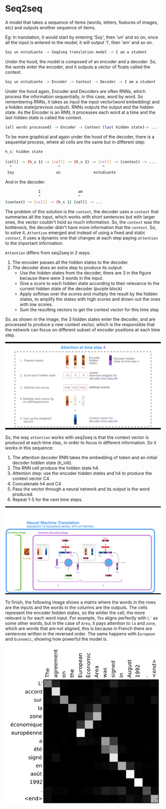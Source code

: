 # Seq2seq

A model that takes a sequence of items (words, letters, features of images, etc) and outputs another sequence of items.

Eg: In translation, it would start by entering 'Soy', then 'un' and so on, once all the input is entered to the model, it will output 'I', then 'am' and so on.
```bash
Soy un estudiante -> Seq2seq translation model -> I am a student
```

Under the hood, the model is composed of an encoder and a decoder. So, the words enter the encoder, and it outputs a vector of floats called the context.

```bash
Soy un estudiante -> Encoder -> Context -> Decoder -> I am a student
```

Under the hood again, Encoder and Decoders are often RNNs, which process the information sequentially, in this case, word by word. So remembering RNNs, it takes as input the input vector(word embedding) and a hidden state(previous output). RNNs outputs the output and the hidden state. As the Encoder is an RNN, it processes each word at a time and the last hidden state is called the context.

```bash
(all words processed) -> Encoder -> Context (last hidden state)-> ...
```
To be more graphical and again under the hood of the decoder, there is a sequential process, where all cells are the same but in different step:

```bash
h_s: hidden state

[cell] -> (h_s 1) -> [cell] -> (h_s 2) -> [cell] -> (context) -> ...
  ^                     ^                   ^ 
 Soy                   un               estudiante
```
And in the decoder:

```bash
               I                 am
               ^                 ^
(context) -> [cell] -> (h_s 1) [cell] -> ...
```

The problem of this solution is the `context`, the decoder uses a `context` that summaries all the input, which works with short sentences but with larger ones, the vector couldn't hold so much information. So, the `context` was the bottleneck, the decoder didn't have more information that the `context`. So, to solve it, `Attention` emerged and instead of using a fixed and static `context`, it uses a dynamic one that changes at each step paying `attention` to the important information.

`Attention` differs from seq2seq in 2 ways:
1. The encoder passes all the hidden states to the decoder.
2. The decoder does an extra step to produce its output:
    - Use the hidden states from the decoder, there are 3 in the figure because there were 3 words in the input.
    - Give a score to each hidden state according to their relevance to the current hidden state of the decoder (purple block)
    - Apply softmax over the scores and multiply the result by the hidden states, to amplify the states with high scores and drown out the ones with low scores.
    - Sum the resulting vectors to get the context vector for this time step

So, as shown in the image, the 3 hidden states enter the decoder, and are processed to produce a new context vector, which is the responsible that the network can focus on different subset of encoder positions at each time step.

![attention_step_4.png](../images/attention_step_4.png)

So, the way `attention` works with seq2seq is that the context vector is produced at each time step, in order to focus in different information. So it works in this sequence:
1. The attention decoder RNN takes the embedding of <END> token and an initial decoder hidden state (h_init).
2. The RNN cell produce the hidden state h4.
3. Attention step: use the encoder hidden states and h4 to produce the context vector C4.
4. Concatenate h4 and C4
5. Pass the vector through a neural network and its output is the word produced.
6. Repeat 1-5 for the next time steps.

![inside_decoder.png](../images/inside_decoder.png)

To finish, the following image shows a matrix where the words in the rows are the inputs and the words in the columns are the outputs. The cells represent the encoder hidden states, so the whiter the cell, the more relevant is for each word input. For example, `The` aligns perfectly with `L'` as some other words, but in the case of `Area`, it pays attention to `la` and `zone`, which are words that are not aligned, this is because in French there are sentences written in the reversed order. The same happens with `European` and `Economic`, showing how powerful the model is.

![attention_french_english.png](../images/attention_french_english.png)